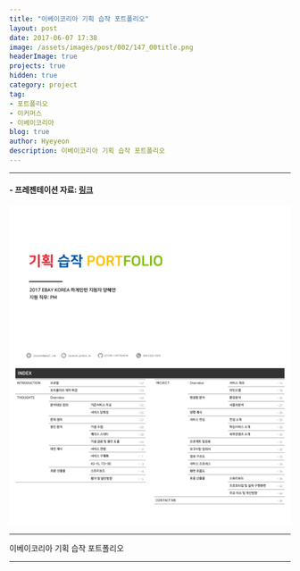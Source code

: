 ```yaml
---
title: "이베이코리아 기획 습작 포트폴리오"
layout: post
date: 2017-06-07 17:38
image: /assets/images/post/002/147_00title.png
headerImage: true
projects: true
hidden: true
category: project
tag:
- 포트폴리오
- 이커머스
- 이베이코리아
blog: true
author: Hyeyeon
description: 이베이코리아 기획 습작 포트폴리오
---
```


---

#### - 프레젠테이션 자료: [링크](https://goo.gl/zKg0N3)


![](/assets/images/post/002/147_01.jpg)
![](/assets/images/post/002/147_02.jpg)

---

이베이코리아 기획 습작 포트폴리오

---
